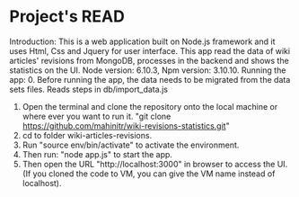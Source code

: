 # Project's READ
Introduction:
This is a web application built on Node.js framework and it uses Html, Css and Jquery for user interface.
This app read the data of wiki articles' revisions from MongoDB, processes in the backend and shows the statistics on the UI.
Node version: 6.10.3, Npm version: 3.10.10.
Running the app:
0. Before running the app, the data needs to be migrated from the data sets files. Reads steps in db/import_data.js
1. Open the terminal and clone the repository onto the local machine or where ever you want to run it.
"git clone https://github.com/mahinitr/wiki-revisions-statistics.git"
2. cd to folder wiki-articles-revisions.
3. Run "source env/bin/activate" to activate the environment.
4. Then run: "node app.js" to start the app.
5. Then open the URL "http://localhost:3000" in browser to access the UI.(If you cloned the code to VM, you can give the VM name instead of localhost).
